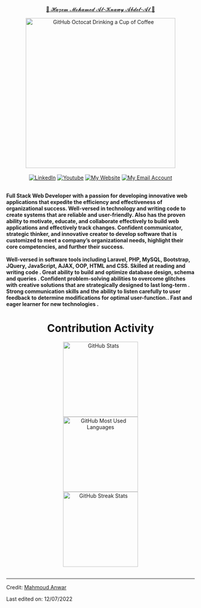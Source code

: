 <div>
    <p align="center"><a href="https://github.com/HazemElknawy9">🌺 𝓗𝓪𝔃𝓮𝓶 𝓜𝓸𝓱𝓪𝓶𝓮𝓭 𝓐𝓵-𝓚𝓷𝓪𝔀𝔂 𝓐𝓫𝓭𝓮𝓵-𝓐𝓵 🌺</a></p>
    <div align=center>
        <img src="https://raw.githubusercontent.com/engsahaly/engsahaly/main/code.gif" alt="GitHub Octocat Drinking a Cup of Coffee" height="400">
    </div>
    <br>
    <div align=center>
        <a href="https://www.linkedin.com/in/hazem-elknawy-02949716b/"><img src="https://img.shields.io/badge/Linkedin-0077b5?style=flat&logo=linkedin" alt="LinkedIn" /></a>
        <a href="https://bit.ly/3NbatW9"><img src="https://img.shields.io/badge/Youtube-My%20Youtube%20Channel-red" alt="Youtube" /></a>
        <a href="https://mahmoudanwar.com/"><img src="https://img.shields.io/badge/Website-My%20Website-blue" alt="My Website" /></a>
        <a href="mailto:engsahaly@gmail.com"><img src="https://img.shields.io/badge/Email-My%20Email%20Address-orange" alt="My Email Account" /></a>
    </div>
    <div align=left>
        <br>
        <p>
            <strong>
                Full Stack Web Developer with a passion for developing innovative web applications that expedite the efficiency and effectiveness of organizational success. Well-versed in technology and writing code to create systems that are reliable and user-friendly. Also has the proven ability to motivate, educate, and collaborate effectively to build web applications and effectively track changes. Confident communicator, strategic thinker, and innovative creator to develop software that is customized to meet a company’s organizational needs, highlight their core competencies, and further their success.<br><br>
                Well-versed in software tools including Laravel, PHP, MySQL, Bootstrap, JQuery, JavaScript, AJAX, OOP, HTML and CSS. Skilled at reading and writing code . Great ability to build and optimize database design, schema and queries . Confident problem-solving abilities to overcome glitches with creative solutions that are strategically designed to last long-term . Strong communication skills and the ability to listen carefully to user feedback to determine modifications for optimal user-function.. Fast and eager learner for new technologies . 
            </strong>
        </p>
    </div>
    <div align=center>
        <h1>Contribution Activity</h1>
        <img src="https://github-readme-stats.vercel.app/api?username=engsahaly&title_color=6FDA44&text_color=FFFFFF&show_icons=true&icon_color=6FDA44&include_all_commits=true&count_private=true&theme=dark" alt="GitHub Stats" height="200" />
        <br>
        <img src="https://github-readme-stats.vercel.app/api/top-langs?username=engsahaly&layout=compact&title_color=6FDA44&text_color=FFFFFF&theme=dark" alt="GitHub Most Used Languages" height="200" />
        <br>
        <img src="https://github-readme-streak-stats.herokuapp.com/?user=engsahaly&theme=dark&date_format=j%20M%5B%20Y%5D&currStreakLabel=6FDA44&fire=6FDA44&ring=6FDA44" alt="GitHub Streak Stats" height="200" />
        <br>
        <br>
    </div>
</div>

------

Credit: [Mahmoud Anwar](https://github.com/engsahaly)

Last edited on: 12/07/2022
